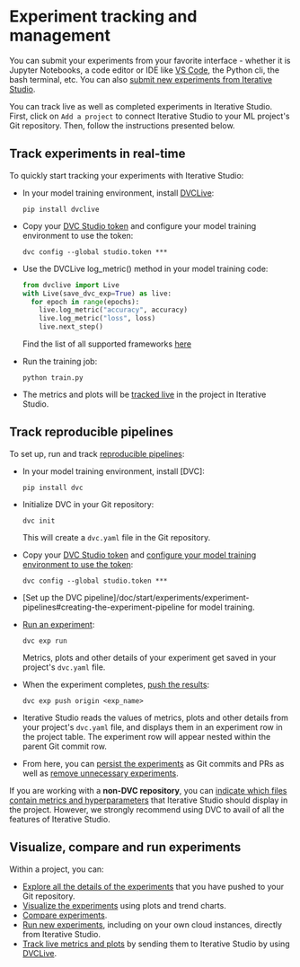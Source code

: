 # Experiment tracking and management

You can submit your experiments from your favorite interface - whether it is
Jupyter Notebooks, a code editor or IDE like [VS Code](/doc/vs-code-extension),
the Python cli, the bash terminal, etc. You can also [submit new experiments
from Iterative Studio][run-experiments].

You can track live as well as completed experiments in Iterative Studio. First,
click on `Add a project` to connect Iterative Studio to your ML project's Git
repository. Then, follow the instructions presented below.

## Track experiments in real-time

To quickly start tracking your experiments with Iterative Studio:

- In your model training environment, install [DVCLive]:

  ```cli
  pip install dvclive
  ```

- Copy your
  [DVC Studio token](/doc/studio/user-guide/account-and-billing#studio-access-token)
  and configure your model training environment to use the token:

  ```cli
  dvc config --global studio.token ***
  ```

- Use the DVCLive log_metric() method in your model training code:

  ```python
  from dvclive import Live
  with Live(save_dvc_exp=True) as live:
    for epoch in range(epochs):
      live.log_metric("accuracy", accuracy)
      live.log_metric("loss", loss)
      live.next_step()
  ```

  Find the list of all supported frameworks [here](/doc/dvclive/ml-frameworks)

- Run the training job:

  ```cli
  python train.py
  ```

- The metrics and plots will be [tracked live][live-metrics-and-plots] in the
  project in Iterative Studio.

## Track reproducible pipelines

To set up, run and track
[reproducible pipelines](/doc/start/experiments/experiment-pipelines):

- In your model training environment, install [DVC]:

  ```cli
  pip install dvc
  ```

- Initialize DVC in your Git repository:

  ```cli
  dvc init
  ```

  This will create a `dvc.yaml` file in the Git repository.

- Copy your
  [DVC Studio token](/doc/studio/user-guide/account-and-billing#studio-access-token)
  and
  [configure your model training environment to use the token](/doc/studio/user-guide/experiments/live-metrics-and-plots#set-up-an-access-token):

  ```cli
  dvc config --global studio.token ***
  ```

- [Set up the DVC
  pipeline]/doc/start/experiments/experiment-pipelines#creating-the-experiment-pipeline
  for model training.

- [Run an experiment](/doc/start/experiments/experiment-pipelines#modifying-parameters):

  ```cli
  dvc exp run
  ```

  Metrics, plots and other details of your experiment get saved in your
  project's `dvc.yaml` file.

- When the experiment completes,
  [push the results](/doc/start/experiments/experiment-collaboration#sharing):

  ```cli
  dvc exp push origin <exp_name>
  ```

- Iterative Studio reads the values of metrics, plots and other details from
  your project's `dvc.yaml` file, and displays them in an experiment row in the
  project table. The experiment row will appear nested within the parent Git
  commit row.

- From here, you can
  [persist the experiments](/doc/start/experiments/experiment-collaboration#persisting)
  as Git commits and PRs as well as
  [remove unnecessary experiments](/doc/start/experiments/experiment-collaboration#removing).

<admon type="tip">

If you are working with a **non-DVC repository**, you can
[indicate which files contain metrics and hyperparameters](/doc/studio/user-guide/experiments/configure-a-project#custom-metrics-and-parameters)
that Iterative Studio should display in the project. However, we strongly
recommend using DVC to avail of all the features of Iterative Studio.

</admon>

[on project settings]:
  /doc/studio/user-guide/experiments/configure-a-project#non-dvc-repositories
[explore-ml-experiments]:
  /doc/studio/user-guide/experiments/explore-ml-experiments
[visualize]: /doc/studio/user-guide/experiments/visualize-and-compare
[compare]:
  /doc/studio/user-guide/experiments/visualize-and-compare#compare-experiments
[run-experiments]: /doc/studio/user-guide/experiments/run-experiments
[model-registry]: /doc/studio/user-guide/model-registry/what-is-a-model-registry
[live-metrics-and-plots]:
  /doc/studio/user-guide/experiments/live-metrics-and-plots
[dvclive]: /doc/dvclive
[store and share your data and model files]:
  /doc/start/data-management/data-versioning#storing-and-sharing
[create data registries]: /doc/use-cases/data-registry
[create data pipelines]: /doc/start/data-management/data-pipelines
[ci/cd in machine learning]: /doc/use-cases/ci-cd-for-machine-learning

## Visualize, compare and run experiments

Within a project, you can:

- [Explore all the details of the experiments][explore-ml-experiments] that you
  have pushed to your Git repository.
- [Visualize the experiments][visualize] using plots and trend charts.
- [Compare experiments][compare].
- [Run new experiments][run-experiments], including on your own cloud instances,
  directly from Iterative Studio.
- [Track live metrics and plots][live-metrics-and-plots] by sending them to
  Iterative Studio by using [DVCLive].

[project settings]: /doc/studio/user-guide/experiments/configure-a-project
[when do you need project settings]:
  /doc/studio/user-guide/experiments/configure-a-project#scenarios-where-project-settings-are-required
[create multiple projects from a single git repository]:
  /doc/studio/user-guide/experiments/create-a-project#create-multiple-projects-from-a-single-git-repository
[explore ml experiments]:
  /doc/studio/user-guide/experiments/explore-ml-experiments
[create a team]: /doc/studio/user-guide/team-collaboration
[sign up for the **basic** or **enterprise** plan]:
  /doc/studio/user-guide/change-team-plan-and-size
[make your projects public]: /doc/studio/user-guide/experiments/share-a-project
[train on the cloud, including on your own cloud infrastructure, and submit new experiments]:
  /doc/studio/user-guide/experiments/run-experiments
[live-metrics-and-plots]:
  /doc/studio/user-guide/experiments/live-metrics-and-plots
[dvclive]: /doc/dvclive
[monorepo]: /doc/studio/user-guide/experiments/configure-a-project#monorepo
